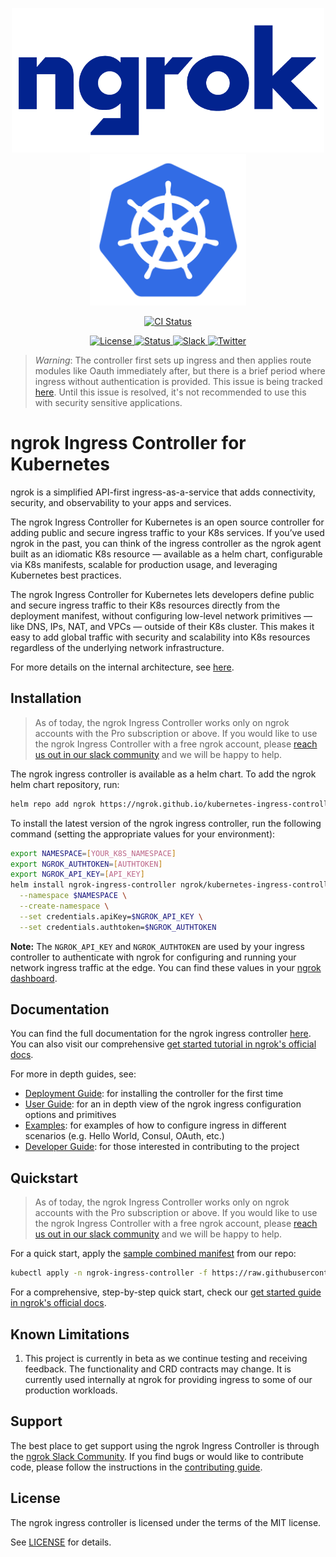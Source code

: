 <p align="center">
  <a href="https://ngrok.com">
    <img src="docs/assets/images/ngrok-blue-lrg.png" alt="ngrok Logo" width="500" url="https://ngrok.com" />
  </a>
  <a href="https://kubernetes.io/">
  <img src="docs/assets/images/Kubernetes-icon-color.svg.png" alt="Kubernetes logo" width="250" />
  </a>
</p>

<p align="center">
  <a href="https://github.com/ngrok/kubernetes-ingress-controller/actions?query=branch%3Amain+event%3Apush">
      <img src="https://github.com/ngrok/kubernetes-ingress-controller/actions/workflows/ci.yaml/badge.svg" alt="CI Status"/>
  </a>
  <!-- TODO: Add badges for things like docker build status, image pulls, helm build status, latest stable release version, etc -->
</p>
<p align="center">
  <a href="https://github.com/ngrok/kubernetes-ingress-controller/blob/master/LICENSE">
    <img src="https://img.shields.io/badge/License-MIT-blue.svg" alt="License"/>
  </a>
  <a href="#features-and-beta-status">
    <img src="https://img.shields.io/badge/Status-Beta-orange.svg" alt="Status"/>
  </a>
  <a href="https://ngrok.com/slack">
    <img src="https://img.shields.io/badge/Join%20Our%20Community-Slack-blue" alt="Slack"/>
  </a>
  <a href="https://twitter.com/intent/follow?screen_name=ngrokHQ">
    <img src="https://img.shields.io/twitter/follow/ngrokHQ.svg?style=social&label=Follow" alt="Twitter"/>
  </a>
</p>

> _*Warning*_: The controller first sets up ingress and then applies route modules like Oauth immediately after, but there is a brief period where ingress without authentication is provided. This issue is being tracked [here](https://github.com/ngrok/kubernetes-ingress-controller/issues/219). Until this issue is resolved, it's not recommended to use this with security sensitive applications.

# ngrok Ingress Controller for Kubernetes

ngrok is a simplified API-first ingress-as-a-service that adds connectivity, security, and observability to your apps and services.

The ngrok Ingress Controller for Kubernetes is an open source controller for adding public and secure ingress traffic to your K8s services. If you’ve used ngrok in the past, you can think of the ingress controller as the ngrok agent built as an idiomatic K8s resource — available as a helm chart, configurable via K8s manifests, scalable for production usage, and leveraging Kubernetes best practices.

The ngrok Ingress Controller for Kubernetes lets developers define public and secure ingress traffic to their K8s resources directly from the deployment manifest, without configuring low-level network primitives — like DNS, IPs, NAT, and VPCs — outside of their K8s cluster. This makes it easy to add global traffic with security and scalability into K8s resources regardless of the underlying network infrastructure.

For more details on the internal architecture, see [here](https://github.com/ngrok/kubernetes-ingress-controller/blob/main/docs/developer-guide/README.md).

## Installation

> As of today, the ngrok Ingress Controller works only on ngrok accounts with the Pro subscription or above. If you would like to use the ngrok Ingress Controller with a free ngrok account, please [reach us out in our slack community](https://ngrok.com/slack) and we will be happy to help.

The ngrok ingress controller is available as a helm chart. To add the ngrok helm chart repository, run:

```bash
helm repo add ngrok https://ngrok.github.io/kubernetes-ingress-controller
```

To install the latest version of the ngrok ingress controller, run the following command (setting the appropriate values for your environment):

```bash
export NAMESPACE=[YOUR_K8S_NAMESPACE]
export NGROK_AUTHTOKEN=[AUTHTOKEN]
export NGROK_API_KEY=[API_KEY]
helm install ngrok-ingress-controller ngrok/kubernetes-ingress-controller \
  --namespace $NAMESPACE \
  --create-namespace \
  --set credentials.apiKey=$NGROK_API_KEY \
  --set credentials.authtoken=$NGROK_AUTHTOKEN
```

**Note:** The `NGROK_API_KEY` and `NGROK_AUTHTOKEN` are used by your ingress controller to authenticate with ngrok for configuring and running your network ingress traffic at the edge. You can find these values in your [ngrok dashboard](https://dashboard.ngrok.com/get-started/setup).

## Documentation

You can find the full documentation for the ngrok ingress controller [here](./docs/README.md). You can also visit our comprehensive [get started tutorial in ngrok's official docs](https://ngrok.com/docs/using-ngrok-with/k8s/).

For more in depth guides, see:
- [Deployment Guide](./docs/deployment-guide/README.md): for installing the controller for the first time
- [User Guide](./docs/user-guide/README.md): for an in depth view of the ngrok ingress configuration options and primitives
- [Examples](./docs/examples/README.md): for examples of how to configure ingress in different scenarios (e.g. Hello World, Consul, OAuth, etc.)
- [Developer Guide](./docs/developer-guide/README.md): for those interested in contributing to the project

## Quickstart

> As of today, the ngrok Ingress Controller works only on ngrok accounts with the Pro subscription or above. If you would like to use the ngrok Ingress Controller with a free ngrok account, please [reach us out in our slack community](https://ngrok.com/slack) and we will be happy to help.

For a quick start, apply the [sample combined manifest](manifest-bundle.yaml) from our repo:

```bash
kubectl apply -n ngrok-ingress-controller -f https://raw.githubusercontent.com/ngrok/kubernetes-ingress-controller/main/manifest-bundle.yaml
```

For a comprehensive, step-by-step quick start, check our [get started guide in ngrok's official docs](https://ngrok.com/docs/using-ngrok-with/k8s/).


## Known Limitations

1. This project is currently in beta as we continue testing and receiving feedback. The functionality and CRD contracts may change. It is currently used internally at ngrok for providing ingress to some of our production workloads.

## Support

The best place to get support using the ngrok Ingress Controller is through the [ngrok Slack Community](https://ngrok.com/slack). If you find bugs or would like to contribute code, please follow the instructions in the [contributing guide](./docs/developer-guide/README.md).

## License

The ngrok ingress controller is licensed under the terms of the MIT license.

See [LICENSE](./LICENSE.txt) for details.
